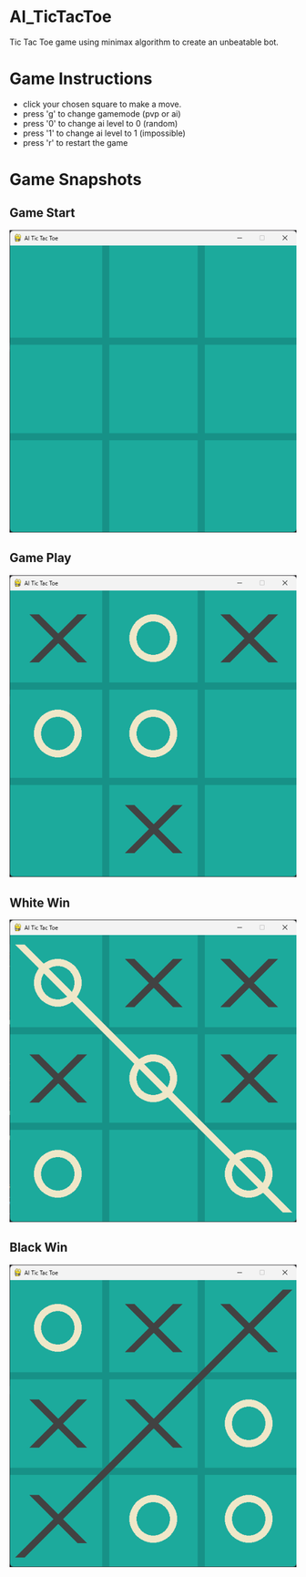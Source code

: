 # AI_TicTacToe
Tic Tac Toe game using minimax algorithm to create an unbeatable bot.

# Game Instructions

- click your chosen square to make a move.
- press 'g' to change gamemode (pvp or ai)
- press '0' to change ai level to 0 (random)
- press '1' to change ai level to 1 (impossible)
- press 'r' to restart the game

# Game Snapshots

## Game Start
![Game Start](./screenshots/game_start.png)

## Game Play
![Game Play](./screenshots/game_play.png)

## White Win
![Game Play](./screenshots/white_win.png)

## Black Win
![Game Play](./screenshots/black_win.png)
